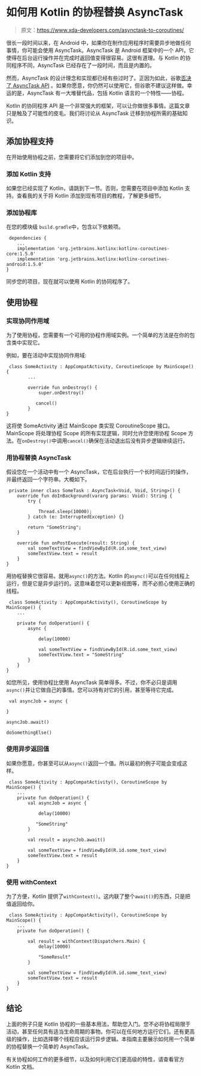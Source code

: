 # 如何用 Kotlin 的协程替换 AsyncTask

> 原文：<https://www.xda-developers.com/asynctask-to-coroutines/>

很长一段时间以来，在 Android 中，如果你在制作应用程序时需要异步地做任何事情，你可能会使用 AsyncTask。AsyncTask 是 Android 框架中的一个 API，它使得在后台运行操作并在完成时返回值变得很容易。这很有道理。与 Kotlin 的协同程序不同，AsyncTask 已经存在了一段时间，而且是内置的。

然而，AsyncTask 的设计理念和实现都已经有些过时了。正因为如此，谷歌[否决了 AsyncTask API](https://www.xda-developers.com/asynctask-deprecate-android-11/) 。如果你愿意，你仍然可以使用它，但谷歌不建议这样做。幸运的是，AsyncTask 有一大堆替代品，包括 Kotlin 语言的一个特性——协程。

Kotlin 的协同程序 API 是一个非常强大的框架，可以让你做很多事情。这篇文章只是触及了可能性的皮毛。我们将讨论从 AsyncTask 迁移到协程所需的基础知识。

## 添加协程支持

在开始使用协程之前，您需要将它们添加到您的项目中。

### 添加 Kotlin 支持

如果您已经实现了 Kotlin，请跳到下一节。否则，您需要在项目中添加 Kotlin 支持。查看我的关于将 Kotlin 添加到现有项目的教程，了解更多细节。

### 添加协程库

在您的模块级 `build.gradle`中，包含以下依赖项。

```
 dependencies {
    ...
    implementation 'org.jetbrains.kotlinx:kotlinx-coroutines-core:1.5.0'
    implementation 'org.jetbrains.kotlinx:kotlinx-coroutines-android:1.5.0'
} 
```

同步您的项目，现在就可以使用 Kotlin 的协同程序了。

## 使用协程

### 实现协同作用域

为了使用协程，您需要有一个可用的协程作用域实例。一个简单的方法是在你的包含类中实现它。

例如，要在活动中实现协同作用域:

```
 class SomeActivity : AppCompatActivity, CoroutineScope by MainScope() {
        ...

        override fun onDestroy() {
            super.onDestroy()

           cancel()
        }
} 
```

这将使 SomeActivity 通过 MainScope 类实现 CoroutineScope 接口。MainScope 将处理协程 Scope 的所有实现逻辑，同时允许您使用协程 Scope 方法。在`onDestroy()`中调用`cancel()`确保在活动退出后没有异步逻辑继续运行。

### 用协程替换 AsyncTask

假设您在一个活动中有一个 AsyncTask，它在后台执行一个长时间运行的操作，并最终返回一个字符串。大概如下。

```
 private inner class SomeTask : AsyncTask<Void, Void, String>() {
    override fun doInBackground(vararg params: Void): String {
        try {

            Thread.sleep(10000);
        } catch (e: InterruptedException) {}

        return "SomeString";
    }

    override fun onPostExecute(result: String) {
        val someTextView = findViewById(R.id.some_text_view)
        someTextView.text = result
    }
} 
```

用协程替换它很容易。就用`async()`的方法。Kotlin 的`async()`可以在任何线程上运行，但是它是异步运行的。这意味着您可以更新视图等，而不必担心使用正确的线程。

```
 class SomeActivity : AppCompatActivity(), CoroutineScope by MainScope() {
    ...

    private fun doOperation() {
        async {

            delay(10000)

            val someTextView = findViewById(R.id.some_text_view)
            someTextView.text = "SomeString"
        }
    }
} 
```

如您所见，使用协程比使用 AsyncTask 简单得多。不过，你不必只是调用`async()`并让它做自己的事情。您可以持有对它的引用，甚至等待它完成。

```
 val asyncJob = async {

}

asyncJob.await()

doSomethingElse() 
```

### 使用异步返回值

如果你愿意，你甚至可以从`async()`返回一个值。所以最初的例子可能会变成这样。

```
 class SomeActivity : AppCompatActivity(), CoroutineScope by MainScope() {
    ...
    private fun doOperation() {
        val asyncJob = async {

            delay(10000)

           "SomeString"
        }

        val result = asyncJob.await()

        val someTextView = findViewById(R.id.some_text_view)
        someTextView.text = result
    }
} 
```

### 使用 withContext

为了方便，Kotlin 提供了`withContext()`。这内联了整个`await()`的东西，只是把值返回给你。

```
 class SomeActivity : AppCompatActivity(), CoroutineScope by MainScope() {
    ...
    private fun doOperation() {

        val result = withContext(Dispatchers.Main) {
            delay(10000)

            "SomeResult"
        }

        val someTextView = findViewById(R.id.some_text_view)
        someTextView.text = result
    }
} 
```

## 结论

上面的例子只是 Kotlin 协程的一些基本用法，帮助您入门。您不必将协程局限于活动，甚至任何具有适当生命周期的事物。你可以在任何地方运行它们。还有更高级的操作，比如选择哪个线程应该运行异步逻辑。本指南主要展示如何用一个简单的协程替换一个简单的 AsyncTask。

有关协程如何工作的更多细节，以及如何利用它们更高级的特性，请查看官方 Kotlin 文档。